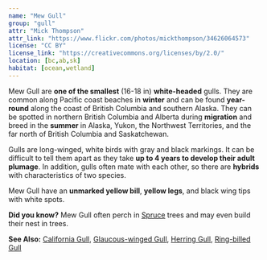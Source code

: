 ```yaml
---
name: "Mew Gull"
group: "gull"
attr: "Mick Thompson"
attr_link: "https://www.flickr.com/photos/mickthompson/34626064573"
license: "CC BY"
license_link: "https://creativecommons.org/licenses/by/2.0/"
location: [bc,ab,sk]
habitat: [ocean,wetland]
---
```

Mew Gull are **one of the smallest** (16-18 in) **white-headed** gulls. They are common along Pacific coast beaches in **winter** and can be found **year-round** along the coast of British Columbia and southern Alaska. They can be spotted in northern British Columbia and Alberta during **migration** and breed in the **summer** in Alaska, Yukon, the Northwest Territories, and the far north of British Columbia and Saskatchewan.

Gulls are long-winged, white birds with gray and black markings. It can be difficult to tell them apart as they take **up to 4 years to develop their adult plumage**. In addition, gulls often mate with each other, so there are **hybrids** with characteristics of two species.

Mew Gull have an **unmarked yellow bill**, **yellow legs**, and black wing tips with white spots.

**Did you know?** Mew Gull often perch in [Spruce](/trees/spruce/) trees and may even build their nest in trees.

<!-- generated, do not edit -->
**See Also:**
[California Gull](/birds/calgull/),
[Glaucous-winged Gull](/birds/glaugull/),
[Herring Gull](/birds/herrgull/),
[Ring-billed Gull](/birds/ringgull/)
